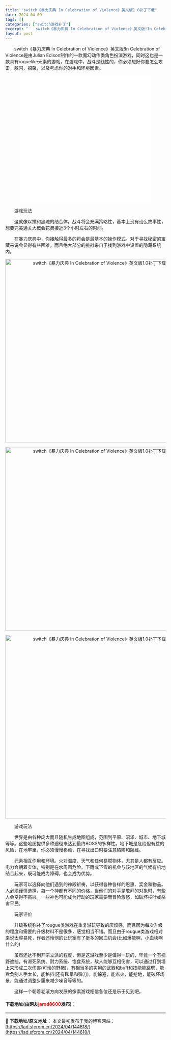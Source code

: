 ```yaml
---
title: "switch《暴力庆典 In Celebration of Violence》英文版1.0补丁下载"
date: 2024-04-09
tags: []
categories: ["switch游戏补丁"]
excerpt: "　　switch《暴力庆典 In Celebration of Violence》英文版!In Celebration of Violence是由Julian Edison制作的一款魔幻动作类角色扮演游戏，同时这也是一款具有roguelike元素的游戏，在游戏中，战斗是线性的，你必须想好你要怎么攻击&hellip;"
layout: post
---
```


 <p>　　switch《暴力庆典 In Celebration of Violence》英文版!In Celebration of Violence是由Julian Edison制作的一款魔幻动作类角色扮演游戏，同时这也是一款具有roguelike元素的游戏，在游戏中，战斗是线性的，你必须想好你要怎么攻击，躲闪，招架，以及考虑你的对手和环境因素。</p> <p style="text-align: center;"><iframe allowfullscreen="true" border="0" frameborder="0" framespacing="0" height="400" scrolling="no" src="//player.bilibili.com/player.html?aid=20665318&amp;bvid=BV1JW411s7dB&amp;cid=33816599&amp;page=1" width="410"></iframe></p> <p>　　游戏玩法</p> <p>　　这就像以撒和黑魂的结合体。战斗将会充满策略性，基本上没有设么故事性，想要完美通关大概会花费接近3个小时左右的时间。</p> <p>　　在暴力庆典中，你接触得最多的将会是最基本的操作模式。对于寻找秘密的宝藏来说会显得有些困难。而且绝大部分的挑战来自于找到游戏中设置的隐藏系统内。</p> <p align="center"><img align="" border="0" src="https://www.2023game.com/d/file/p/2020/11-29/1c893ce5f7c87d01c31cca8cf4545f75.jpg" width="576" alt="switch《暴力庆典 In Celebration of Violence》英文版1.0补丁下载" /></p> <p align="center"><img align="" border="0" src="https://www.2023game.com/d/file/p/2020/11-29/56c553a3d4cefcf6d8f6c6ee2f8359f0.jpg" width="576" alt="switch《暴力庆典 In Celebration of Violence》英文版1.0补丁下载" /></p> <p align="center"><img align="" border="0" src="https://www.2023game.com/d/file/p/2020/11-29/f4835d267b4259603e5d1dd91496c545.jpg" width="576" alt="switch《暴力庆典 In Celebration of Violence》英文版1.0补丁下载" /></p> <p>　　游戏玩法</p> <p>　　世界是由各种庞大而且随机生成地图组成，范围到平原、沼泽、城市、地下城等等。这些地图提供多种途径来达到最终BOSS的多样性。地下城是危险但有益的风险，在地牢里，你必须慢慢移动，在寻找出口时要注意陷阱和隐藏。</p> <p>　　元素相互作用和环境。火对温度、天气和任何易燃物体，尤其是人都有反应。电力会朝着实体，特别是在水周围危险。下雨或下雪的机会与该地区的气候有机地结合起来，既可能成为障碍，也会成为优势。</p> <p>　　玩家可以选择向他们遇到的神殿祈祷，以获得各种各样的恩惠、奖金和物品。人必须谨慎选择，每一个神都有不同的价格，当他们的对手是敬拜的对象时，有些人会变得不高兴。一些神也可能成为行动的玩家需要而冒险激怒，如破坏枝叶或杀害平民。</p> <p>　　玩家评价</p> <p>　　升级系统弥补了rougue类游戏在重复游玩导致的厌烦感，而且因为每次升级的程度和需要的升级材料不是很多，感觉相当不错。而且由于rougue类游戏相对来说太容易死，作者还怜悯的让玩家有了挺多的回血机会(比如爆能啊，小血块啊什么的)</p> <p>　　虽然还达不到开宗立派的程度，但是这游戏至少是值得一玩的，毕竟一个有视野遮挡，有濒死系统、耐力系统、饱食系统，敌人能够互相伤害，可以通过打到墙上来形成二次伤害(可怜的野猪)，有相当多的实用的武器和buff和技能能跳劈，能欺负别人手太长，能格挡(还有眩晕和弹刀)，能躲避，能点火，能挖地，能破坏场景，能通过调整步履来减少噪音等等的。</p> <p>　　这样一个朝着老滚方向发展的像素游戏相信各位还是乐于见到吧。</p> <p><h4>下载地址(由网友<font color="red">jarod8600</font>发布)：</h4></p> 

---
📖 **下载地址/原文地址：** 本文最初发布于我的博客网站：[https://lad.sfcrom.cn/2024/04/144618/](https://lad.sfcrom.cn/2024/04/144618/)

